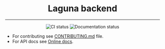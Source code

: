 <h1 align="center">Laguna backend</h1>
<hr>

<p align="center">
    <img src="https://github.com/SloveniaEngineering/laguna-backend/actions/workflows/rust.yml/badge.svg" alt="CI status">
    <img src="https://github.com/SloveniaEngineering/laguna-backend/actions/workflows/pages/pages-build-deployment/badge.svg" alt="Documentation status">
</p>

* For contributing see [CONTRIBUTING.md](https://github.com/SloveniaEngineering/laguna-backend/blob/master/CONTRIBUTING.md) file.
* For API docs see [Online docs](https://sloveniaengineering.github.io/laguna-backend/index.html).